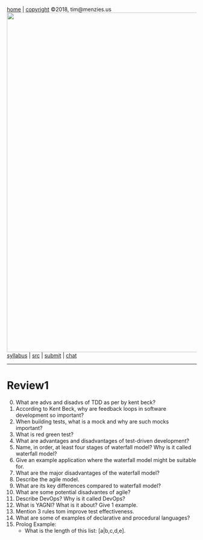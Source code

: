 [home](http://tiny.cc/seng18) |
[copyright](https://github.com/txt/seng18/blob/master/LICENSE.md) &copy;2018, tim&commat;menzies.us
<br>
[<img width=900 src="https://raw.githubusercontent.com/txt/seng18/master/img/banner.png">](http://tiny.cc/seng18)<br>
[syllabus](https://github.com/txt/seng18/blob/master/doc/syllabus.md) |
[src](https://github.com/txt/seng18/tree/master/src) |
[submit](http://tiny.cc/seng18give) |
[chat](https://seng18.slack.com/)


______


# Review1  


0. What are advs and disadvs of TDD as per by kent beck?
1. According to Kent Beck, why are feedback loops in software development so important?
2. When building tests, what is a mock and why are such mocks important?
3. What is red green test?
4. What are advantages and disadvantages of test-driven development?
5. Name, in order, at least four stages of waterfall model? Why is it called waterfall model?
6. Give an example application where the waterfall model might be suitable for.
7. What are the major disadvantages of the waterfall model?
8. Describe the agile model.
9. What are its key differences compared to waterfall model?
10. What are some potential disadvantes of agile?
11. Describe DevOps? Why is it called DevOps?
12. What is YAGNI? What is it about? Give 1 example.
13. Mention 3 rules tom improve test effectiveness.
14. What are some of examples of declarative and procedural languages?
15. Prolog Example:
    - What is the length of this list: [a|b,c,d,e].



